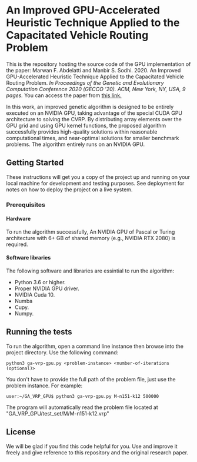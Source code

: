 # An Improved GPU-Accelerated Heuristic Technique Applied to the Capacitated Vehicle Routing Problem

This is the repository hosting the source code of the GPU implementation of the paper:
Marwan F. Abdelatti and Manbir S. Sodhi. 2020. An Improved GPU-Accelerated Heuristic Technique Applied to the Capacitated Vehicle Routing Problem. _In Proceedings of the Genetic and Evolutionary Computation Conference 2020 (GECCO ’20). ACM, New York, NY, USA, 9 pages._ You can access the paper from [this link.](https://dl.acm.org/doi/pdf/10.1145/3377930.3390159?casa_token=1svTNWgfQ-0AAAAA:Lwv63kPOpBMb40Wb7Pyn8YpnMYVgJLc7xycLJjpT_T0IXRQ9RLoOvnbNssZEqERN8beoM_FY-jB-)

In this work, an improved genetic algorithm is designed to be entirely executed on an NVIDIA GPU, taking advantage of the special CUDA GPU architecture to solving the CVRP. By distributing array elements over the GPU grid and using GPU kernel functions, the proposed algorithm successfully provides high-quality solutions within reasonable computational times, and near-optimal solutions for smaller benchmark problems. The algorithm entirely runs on an NVIDIA GPU.
## Getting Started

These instructions will get you a copy of the project up and running on your local machine for development and testing purposes. See deployment for notes on how to deploy the project on a live system.

### Prerequisites

#### Hardware

To run the algorithm successfully, An NVIDIA GPU of Pascal or Turing architecture with 6+ GB of shared memory (e.g., NVIDIA RTX 2080) is required.
#### Software libraries

The following software and libraries are essintial to run the algorithm:
- Python 3.6 or higher.
- Proper NVIDIA GPU driver.
- NVIDIA Cuda 10.
- Numba
- Cupy.
- Numpy.

## Running the tests

To run the algorithm, open a command line instance then browse into the project directory. Use the following command:
```
python3 ga-vrp-gpu.py <problem-instance> <number-of-iterations (optional)>
```
You don't have to provide the full path of the problem file, just use the problem instance. For example:
```
user:~/GA_VRP_GPU$ python3 ga-vrp-gpu.py M-n151-k12 500000
```
The program will automatically read the problem file located at "GA_VRP_GPU/test_set/M/M-n151-k12.vrp"

## License

We will be glad if you find this code helpful for you. Use and improve it freely and give reference to this repository and the original research paper.
